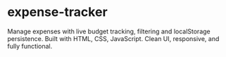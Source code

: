 # expense-tracker
Manage expenses with live budget tracking, filtering and localStorage persistence. Built with HTML, CSS, JavaScript. Clean UI, responsive, and fully functional.
